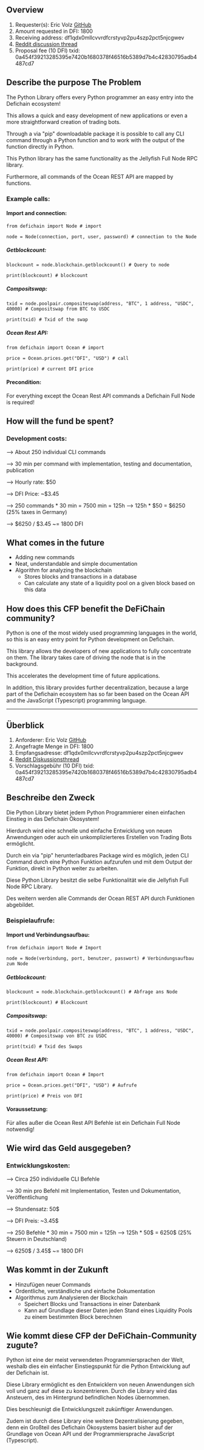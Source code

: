 ## Overview

1. Requester(s): Eric Volz [GitHub](https://github.com/eric-volz)
2. Amount requested in DFI: 1800
3. Receiving address: df1qdx0mllcvvrdfcrstyvp2pu4szp2pct5njcgwev
4. [Reddit discussion thread](https://www.reddit.com/r/defiblockchain/comments/tdhbj6/cfp_defichain_python_library_1800_dfi/)
5. Proposal fee (10 DFI) txid: 0a454f39213285395e7420b1680378f46516b5389d7b4c42830795adb4487cd7

## Describe the purpose The Problem

The Python Library offers every Python programmer an easy entry into the Defichain ecosystem!

This allows a quick and easy development of new applications or even a more straightforward creation of trading bots.

Through a via "pip" downloadable package it is possible to call any CLI command through a Python function and to work with the output of the function directly in Python.

This Python library has the same functionality as the Jellyfish Full Node RPC library.

Furthermore, all commands of the Ocean REST API are mapped by functions.

### Example calls:

#### Import and connection:

```
from defichain import Node # import

node = Node(connection, port, user, password) # connection to the Node
```

##### Getblockcount:

```
blockcount = node.blockchain.getblockcount() # Query to node

print(blockcount) # blockcount
```

##### Compositswap:

```
txid = node.poolpair.compositeswap(address, "BTC", 1 address, "USDC", 40000) # Compositswap from BTC to USDC

print(txid) # Txid of the swap
```

##### Ocean Rest API:

```
from defichain import Ocean # import

price = Ocean.prices.get("DFI", "USD") # call

print(price) # current DFI price
```

#### Precondition:

For everything except the Ocean Rest API commands a Defichain Full Node is required!

## How will the fund be spent?

### Development costs:

\--> About 250 individual CLI commands

\--> 30 min per command with implementation, testing and documentation, publication

\--> Hourly rate: $50

\--> DFI Price: \~$3.45

\--> 250 commands \* 30 min = 7500 min = 125h --> 125h \* $50 = $6250 (25% taxes in Germany)

\--> $6250 / $3.45 \~= 1800 DFI

## What comes in the future

* Adding new commands
* Neat, understandable and simple documentation
* Algorithm for analyzing the blockchain
  * Stores blocks and transactions in a database
  * Can calculate any state of a liquidity pool on a given block based on this data

## How does this CFP benefit the DeFiChain community?

Python is one of the most widely used programming languages in the world, so this is an easy entry point for Python development on Defichain.

This library allows the developers of new applications to fully concentrate on them. The library takes care of driving the node that is in the background.

This accelerates the development time of future applications.

In addition, this library provides further decentralization, because a large part of the Defichain ecosystem has so far been based on the Ocean API and the JavaScript (Typescript) programming language.

---

## Überblick

1. Anforderer: Eric Volz [GitHub](https://github.com/eric-volz)
2. Angefragte Menge in DFI: 1800
3. Empfangsadresse: df1qdx0mllcvvrdfcrstyvp2pu4szp2pct5njcgwev
4. [Reddit Diskussionsthread](https://www.reddit.com/r/defiblockchain/comments/tdhbj6/cfp_defichain_python_library_1800_dfi/)
5. Vorschlagsgebühr (10 DFI) txid: 0a454f39213285395e7420b1680378f46516b5389d7b4c42830795adb4487cd7

## Beschreibe den Zweck

Die Python Library bietet jedem Python Programmierer einen einfachen Einstieg in das Defichain Ökosystem!

Hierdurch wird eine schnelle und einfache Entwicklung von neuen Anwendungen oder auch ein unkomplizierteres Erstellen von Trading Bots ermöglicht.

Durch ein via "pip" herunterladbares Package wird es möglich, jeden CLI Command durch eine Python Funktion aufzurufen und mit dem Output der Funktion, direkt in Python weiter zu arbeiten.

Diese Python Library besitzt die selbe Funktionalität wie die Jellyfish Full Node RPC Library.

Des weitern werden alle Commands der Ocean REST API durch Funktionen abgebildet.

### Beispielaufrufe:

#### Import und Verbindungsaufbau:

```
from defichain import Node # Import

node = Node(verbindung, port, benutzer, passwort) # Verbindungsaufbau zum Node
```

##### Getblockcount:

```
blockcount = node.blockchain.getblockcount() # Abfrage ans Node

print(blockcount) # Blockcount
```

##### Compositswap:

```
txid = node.poolpair.compositeswap(address, "BTC", 1 address, "USDC", 40000) # Compositswap von BTC zu USDC

print(txid) # Txid des Swaps
```

##### Ocean Rest API:

```
from defichain import Ocean # Import

price = Ocean.prices.get("DFI", "USD") # Aufrufe

print(price) # Preis von DFI
```

#### Voraussetzung:

Für alles außer die Ocean Rest API Befehle ist ein Defichain Full Node notwendig!

## Wie wird das Geld ausgegeben?

### Entwicklungskosten:

\--> Circa 250 individuelle CLI Befehle

\--> 30 min pro Befehl mit Implementation, Testen und Dokumentation, Veröffentlichung

\--> Stundensatz: 50$

\--> DFI Preis: \~3.45$

\--> 250 Befehle \* 30 min = 7500 min = 125h --> 125h \* 50$ = 6250$ (25% Steuern in Deutschland)

\--> 6250$ / 3.45$ \~= 1800 DFI

## Was kommt in der Zukunft

* Hinzufügen neuer Commands
* Ordentliche, verständliche und einfache Dokumentation
* Algorithmus zum Analysieren der Blockchain
  * Speichert Blocks und Transactions in einer Datenbank
  * Kann auf Grundlage dieser Daten jeden Stand eines Liquidity Pools zu einem bestimmten Block berechnen

## Wie kommt diese CFP der DeFiChain-Community zugute?

Python ist eine der meist verwendeten Programmiersprachen der Welt, weshalb dies ein einfacher Einstiegspunkt für die Python Entwicklung auf der Defichain ist.

Diese Library ermöglicht es den Entwicklern von neuen Anwendungen sich voll und ganz auf diese zu konzentrieren. Durch die Library wird das Ansteuern, des im Hintergrund befindlichen Nodes übernommen.

Dies beschleunigt die Entwicklungszeit zukünftiger Anwendungen.

Zudem ist durch diese Library eine weitere Dezentralisierung gegeben, denn ein Großteil des Defichain Ökosystems basiert bisher auf der Grundlage von Ocean API und der Programmiersprache JavaScript (Typescript).